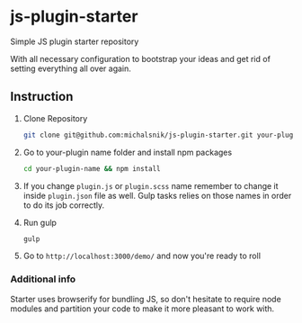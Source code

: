 # js-plugin-starter
Simple JS plugin starter repository

With all necessary configuration to bootstrap your ideas and get rid of setting everything all over again.


## Instruction

1. Clone Repository
    
    ```bash
    git clone git@github.com:michalsnik/js-plugin-starter.git your-plugin-name
    ```

2. Go to your-plugin name folder and install npm packages
    
    ```bash
    cd your-plugin-name && npm install
    ```

3. If you change ```plugin.js``` or ```plugin.scss``` name remember to change it inside ```plugin.json``` file as well.
    Gulp tasks relies on those names in order to do its job correctly.

4. Run gulp

    ```bash
    gulp
    ```

5. Go to ```http://localhost:3000/demo/``` and now you're ready to roll

### Additional info


Starter uses browserify for bundling JS, so don't hesitate to require node modules and partition your code to make it more pleasant to work with.
